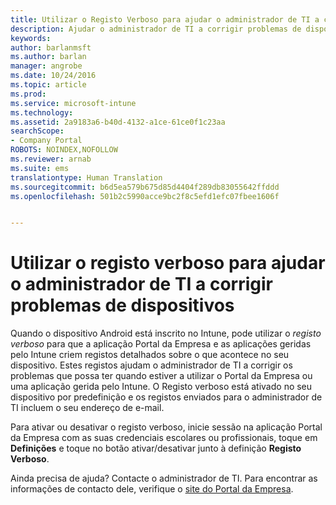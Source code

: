 ```yaml
---
title: Utilizar o Registo Verboso para ajudar o administrador de TI a corrigir problemas com dispositivos | Documentos da Microsoft
description: Ajudar o administrador de TI a corrigir problemas de dispositivos utilizando o registo verboso
keywords: 
author: barlanmsft
ms.author: barlan
manager: angrobe
ms.date: 10/24/2016
ms.topic: article
ms.prod: 
ms.service: microsoft-intune
ms.technology: 
ms.assetid: 2a9183a6-b40d-4132-a1ce-61ce0f1c23aa
searchScope:
- Company Portal
ROBOTS: NOINDEX,NOFOLLOW
ms.reviewer: arnab
ms.suite: ems
translationtype: Human Translation
ms.sourcegitcommit: b6d5ea579b675d85d4404f289db83055642ffddd
ms.openlocfilehash: 501b2c5990acce9bc2f8c5efd1efc07fbee1606f


---
```



# <a name="use-verbose-logging-to-help-your-it-admin-fix-device-issues"></a>Utilizar o registo verboso para ajudar o administrador de TI a corrigir problemas de dispositivos

Quando o dispositivo Android está inscrito no Intune, pode utilizar o *registo verboso* para que a aplicação Portal da Empresa e as aplicações geridas pelo Intune criem registos detalhados sobre o que acontece no seu dispositivo. Estes registos ajudam o administrador de TI a corrigir os problemas que possa ter quando estiver a utilizar o Portal da Empresa ou uma aplicação gerida pelo Intune. O Registo verboso está ativado no seu dispositivo por predefinição e os registos enviados para o administrador de TI incluem o seu endereço de e-mail.

Para ativar ou desativar o registo verboso, inicie sessão na aplicação Portal da Empresa com as suas credenciais escolares ou profissionais, toque em **Definições** e toque no botão ativar/desativar junto à definição **Registo Verboso**.

Ainda precisa de ajuda? Contacte o administrador de TI. Para encontrar as informações de contacto dele, verifique o [site do Portal da Empresa](http://portal.manage.microsoft.com).



<!--HONumber=Dec16_HO2-->


